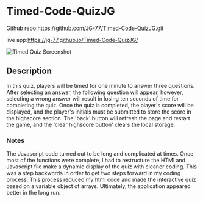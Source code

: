 # Timed-Code-QuizJG
Github repo:https://github.com/JG-77/Timed-Code-QuizJG.git 

live app:https://jg-77.github.io/Timed-Code-QuizJG/ 

![Timed Quiz Screenshot](https://user-images.githubusercontent.com/76461629/113494588-7692ae00-949e-11eb-8ffb-d9a0a8221af1.png)

## Description
In this quiz, players will be timed for one minute to answer three questions. After selecting an answer, the following question will appear, however, selecting a wrong answer will result in losing ten seconds of time for completing the quiz. Once the quiz is completed, the player's score will be displayed, and the player's initials must be submitted to store the score in the highscore section. The 'back' button will refresh the page and restart the game, and the 'clear highscore button' clears the local storage.

### Notes
The Javascript code turned out to be long and complicated at times. Once most of the functions were complete, I had to restructure the HTMl and Javascript file make a dynamic display of the quiz with cleaner coding. This was a step backwords in order to get two steps forward in my coding process. This process reduced my html code and made the interactive quiz based on a variable object of arrays. Ultimately, the application appeared better in the long run.
